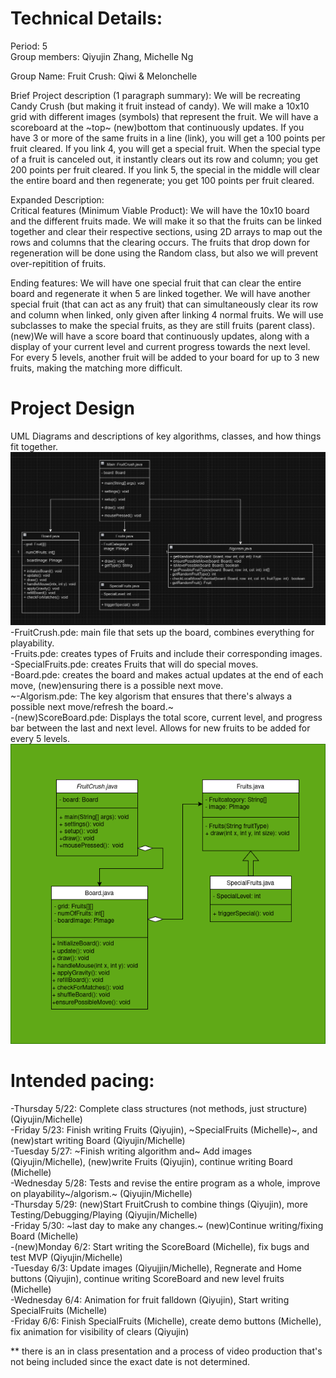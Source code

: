 
# Technical Details:

Period: 5  
Group members: Qiyujin Zhang, Michelle Ng  

Group Name: Fruit Crush: Qiwi & Melonchelle 

Brief Project description (1 paragraph summary): We will be recreating Candy Crush (but making it fruit instead of candy). We will make a 10x10 grid with different images (symbols) that represent the fruit. We will have a scoreboard at the ~top~ (new)bottom that continuously updates. If you have 3 or more of the same fruits in a line (link), you will get a 100 points per fruit cleared. If you link 4, you will get a special fruit. When the special type of a fruit is canceled out, it instantly clears out its row and column; you get 200 points per fruit cleared. If you link 5, the special in the middle will clear the entire board and then regenerate; you get 100 points per fruit cleared.

Expanded Description:  
Critical features (Minimum Viable Product): We will have the 10x10 board and the different fruits made. We will make it so that the fruits can be linked together and clear their respective sections, using 2D arrays to map out the rows and columns that the clearing occurs. The fruits that drop down for regeneration will be done using the Random class, but also we will prevent over-repitition of fruits.

Ending features: We will have one special fruit that can clear the entire board and regenerate it when 5 are linked together. We will have another special fruit (that can act as any fruit) that can simultaneously clear its row and column when linked, only given after linking 4 normal fruits. We will use subclasses to make the special fruits, as they are still fruits (parent class). (new)We will have a score board that continuously updates, along with a display of your current level and current progress towards the next level. For every 5 levels, another fruit will be added to your board for up to 3 new fruits, making the matching more difficult.

# Project Design

UML Diagrams and descriptions of key algorithms, classes, and how things fit together.
![Alt text](ClassDiagramOne.png?raw=true "Class Diagram" )
 -FruitCrush.pde: main file that sets up the board, combines everything for playability.  
   -Fruits.pde: creates types of Fruits and include their corresponding images.   
     -SpecialFruits.pde: creates Fruits that will do special moves.   
   -Board.pde: creates the board and makes actual updates at the end of each move, (new)ensuring there is a possible next move.    
   ~-Algorism.pde: The key algorism that ensures that there's always a possible next move/refresh the board.~  
   -(new)ScoreBoard.pde: Displays the total score, current level, and progress bar between the last and next level. Allows for new fruits to be added for every 5 levels.
![Alt text](realClassDiagram.png?raw=true "Second version of Class Diagram" )

# Intended pacing:

-Thursday 5/22: Complete class structures (not methods, just structure) (Qiyujin/Michelle)   
-Friday 5/23: Finish writing Fruits (Qiyujin), ~SpecialFruits (Michelle)~, and (new)start writing Board (Qiyujin/Michelle)   
-Tuesday 5/27: ~Finish writing algorithm and~ Add images (Qiyujin/Michelle), (new)write Fruits (Qiyujin), continue writing Board (Michelle)   
-Wednesday 5/28: Tests and revise the entire program as a whole, improve on playability~/algorism.~ (Qiyujin/Michelle)   
-Thursday 5/29: (new)Start FruitCrush to combine things (Qiyujin),  more Testing/Debugging/Playing (Qiyujin/Michelle)   
-Friday 5/30: ~last day to make any changes.~ (new)Continue writing/fixing Board (Michelle)   
-(new)Monday 6/2: Start writing the ScoreBoard (Michelle), fix bugs and test MVP (Qiyujin/Michelle)   
-Tuesday 6/3: Update images (Qiyujjin/Michelle), Regnerate and Home buttons (Qiyujin), continue writing ScoreBoard and new level fruits (Michelle)   
-Wednesday 6/4: Animation for fruit falldown (Qiyujin), Start writing SpecialFruits (Michelle)   
-Friday 6/6: Finish SpecialFruits (Michelle), create demo buttons (Michelle), fix animation for visibility of clears (Qiyujin)
     
** there is an in class presentation and a process of video production that's not being included since the exact date is not determined.    

